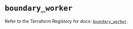 # `boundary_worker`

Refer to the Terraform Registory for docs: [`boundary_worker`](https://registry.terraform.io/providers/hashicorp/boundary/1.1.11/docs/resources/worker).

